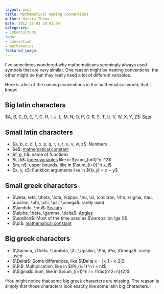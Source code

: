 ```yaml
---
layout: post
title: Mathematical naming conventions
author: Martin Thoma
date: 2012-11-01 10:03:04
categories: 
- Cyberculture
tags: 
- convention
- mathematics
featured_image: 
---
```

I've sometimes wondered why mathematicans seemingly always used symbols that are very similar. One reason might be naming  conventions, the other might be that they really need a lot of different variables.

Here is a list of the naming conventions in the mathematical world, that I know:

<h2>Big latin characters</h2>
$A, B, C, D, E, F, G, H, I, J, L, M, N, O, P, Q, R, S, T, U, V, W, X, Y, Z$:
<a href="http://en.wikipedia.org/wiki/Set_(mathematics)">Sets</a>

<h2>Small latin characters</h2>
<ul>
<li>$a, b, c, d, l, o, p, q, r, s, t, u, v, w, z$: Numbers</li>
<li>$e$: <a href="http://en.wikipedia.org/wiki/E_(mathematical_constant)">mathematical constant</a></li>
<li>$f, g, h$: name of functions</li>
<li>$i,j,k$: <a href="http://en.wikipedia.org/wiki/Index#Mathematics">Index variables</a> like in $\sum_{i=0}^n i^2$</li>
<li>$m, n$: upper bounds, like in $\sum_{i=0}^n x_i$</li>
<li>$x, y, z$: Funktion arguments like in $f(x,y) = x + y$</li>
</ul> 

<h2>Small greek characters</h2>
<ul>
  <li>$\zeta, \eta, \theta, \iota, \kappa, \nu, \xi, \omicron, \rho, \sigma, \tau, \upsilon, \phi, \chi, \psi, \omega$: rarely used</li>
  <li>$\lambda, \mu$: <a href="http://en.wikipedia.org/wiki/Scalar_(mathematics)">Scalars</a></li>
  <li>$\alpha, \beta, \gamma, \delta$: <a href="http://en.wikipedia.org/wiki/Angle">Angles</a></li>
  <li>$\epsilon$: Most of the time used as $\varepsilon \ge 0$</li>
  <li>$\pi$: <a href="http://en.wikipedia.org/wiki/Pi">mathematical constant</a></li>
</ul>

<h2>Big greek characters</h2>

<ul>
  <li>$\Gamma, \Theta, \Lambda, \Xi, \Upsilon, \Phi, \Psi, \Omega$: rarely used</li>
  <li>$\Delta$: Some differences, like $\Delta x = |x_1 - x_2|$</li>
  <li>$\Pi$: Multiplication, like in $\Pi_{i=1}^n i = n!$</li>
  <li>$\Sigma$: Sum, like in $\sum_{i=1}^n i = \frac{n^2+n}{2}$</li>
</ul>

(You might notice that some big greek characters are missing. The reason is simply that those characters look exactly like some latin big characters.)